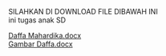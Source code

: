 SILAHKAN DI DOWNLOAD FILE DIBAWAH INI
</br>ini tugas anak SD

[Daffa Mahardika.docx](https://github.com/fadhil050804/TugasDaffa/files/6998834/Daffa.Mahardika.docx)</br>[Gambar Daffa.docx](https://github.com/fadhil050804/TugasDaffa/files/6998837/Gambar.Daffa.docx)
